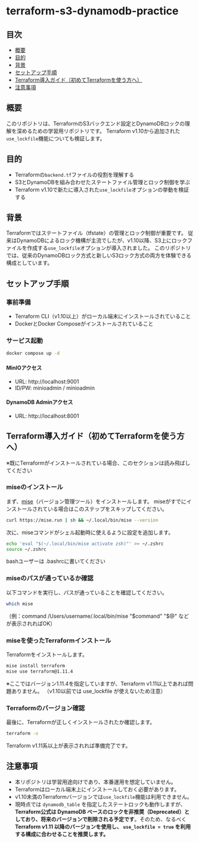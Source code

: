 # terraform-s3-dynamodb-practice

## 目次
- [概要](#概要)
- [目的](#目的)
- [背景](#背景)
- [セットアップ手順](#セットアップ手順)
- [Terraform導入ガイド（初めてTerraformを使う方へ）](#terraform導入ガイド初めてterraformを使う方へ)
- [注意事項](#注意事項)


## 概要
このリポジトリは、TerraformのS3バックエンド設定とDynamoDBロックの理解を深めるための学習用リポジトリです。
Terraform v1.10から追加された`use_lockfile`機能についても検証します。


## 目的
- Terraformの`backend.tf`ファイルの役割を理解する
- S3とDynamoDBを組み合わせたステートファイル管理とロック制御を学ぶ
- Terraform v1.10で新たに導入された`use_lockfile`オプションの挙動を検証する


## 背景
Terraformではステートファイル（tfstate）の管理とロック制御が重要です。
従来はDynamoDBによるロック機構が主流でしたが、v1.10以降、S3上にロックファイルを作成する`use_lockfile`オプションが導入されました。
このリポジトリでは、従来のDynamoDBロック方式と新しいS3ロック方式の両方を体験できる構成としています。


## セットアップ手順
### 事前準備
- Terraform CLI（v1.10以上）がローカル端末にインストールされていること
- DockerとDocker Composeがインストールされていること


### サービス起動
```bash
docker compose up -d
```

#### MinIOアクセス
- URL: http://localhost:9001
- ID/PW: minioadmin / minioadmin
#### DynamoDB Adminアクセス
- URL: http://localhost:8001


## Terraform導入ガイド（初めてTerraformを使う方へ）
※既にTerraformがインストールされている場合、このセクションは読み飛ばしてください

### miseのインストール
まず、[mise](https://github.com/jdx/mise)（バージョン管理ツール）をインストールします。
miseがすでにインストールされている場合はこのステップをスキップしてください。

```bash
curl https://mise.run | sh && ~/.local/bin/mise --version
```
次に、miseコマンドがシェル起動時に使えるように設定を追加します。
```bash
echo 'eval "$(~/.local/bin/mise activate zsh)"' >> ~/.zshrc
source ~/.zshrc
```
bashユーザーは .bashrcに書いてください

### miseのパスが通っているか確認
以下コマンドを実行し、パスが通っていることを確認してください。
```bash
which mise
```
（例：command /Users/username/.local/bin/mise "$command" "$@" などが表示されればOK）

### miseを使ったTerraformインストール
Terraformをインストールします。
```bash
mise install terraform
mise use terraform@1.11.4
```
※ここではバージョン1.11.4を指定していますが、Terraform v1.11以上であれば問題ありません。
（v1.10以前では use_lockfile が使えないため注意）

### Terraformのバージョン確認
最後に、Terraformが正しくインストールされたか確認します。

```bash
terraform -v
```
Terraform v1.11系以上が表示されれば準備完了です。

## 注意事項
- 本リポジトリは学習用途向けであり、本番運用を想定していません。
- Terraformはローカル端末上にインストールしておく必要があります。
- v1.10未満のTerraformバージョンでは`use_lockfile`機能は利用できません。
- 現時点では `dynamodb_table` を指定したステートロックも動作しますが、**Terraform公式は DynamoDB ベースのロックを非推奨（Deprecated）としており、将来のバージョンで削除される予定です**。そのため、なるべく **Terraform v1.11 以降のバージョンを使用し、 `use_lockfile = true` を利用する構成に合わせることを推奨します。**
